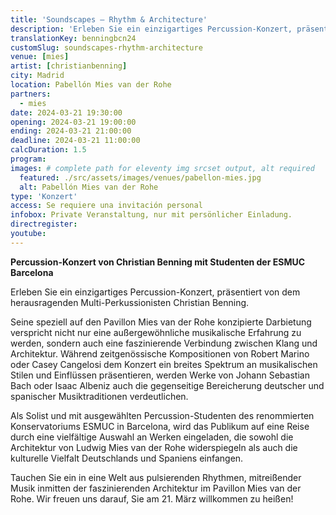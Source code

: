 ```yaml
---
title: 'Soundscapes – Rhythm & Architecture'
description: 'Erleben Sie ein einzigartiges Percussion-Konzert, präsentiert von dem herausragenden Multi-Perkussionisten Christian Benning.'
translationKey: benningbcn24
customSlug: soundscapes-rhythm-architecture
venue: [mies]
artist: [christianbenning]
city: Madrid
location: Pabellón Mies van der Rohe
partners:
  - mies
date: 2024-03-21 19:30:00
opening: 2024-03-21 19:00:00
ending: 2024-03-21 21:00:00
deadline: 2024-03-21 11:00:00
calcDuration: 1.5
program:
images: # complete path for eleventy img srcset output, alt required
  featured: ./src/assets/images/venues/pabellon-mies.jpg
  alt: Pabellón Mies van der Rohe
type: 'Konzert'
access: Se requiere una invitación personal
infobox: Private Veranstaltung, nur mit persönlicher Einladung.
directregister:
youtube:
---
```


**Percussion-Konzert von Christian Benning mit Studenten der ESMUC Barcelona**

Erleben Sie ein einzigartiges Percussion-Konzert, präsentiert von dem herausragenden Multi-Perkussionisten Christian Benning.

Seine speziell auf den Pavillon Mies van der Rohe konzipierte Darbietung verspricht nicht nur eine außergewöhnliche musikalische Erfahrung zu werden, sondern auch eine faszinierende Verbindung zwischen Klang und Architektur. Während zeitgenössische Kompositionen von Robert Marino oder Casey Cangelosi dem Konzert ein breites Spektrum an musikalischen Stilen und Einflüssen präsentieren, werden Werke von Johann Sebastian Bach oder Isaac Albeniz auch die gegenseitige Bereicherung deutscher und spanischer Musiktraditionen verdeutlichen.

Als Solist und mit ausgewählten Percussion-Studenten des renommierten Konservatoriums ESMUC in Barcelona, wird das Publikum auf eine Reise durch eine vielfältige Auswahl an Werken eingeladen, die sowohl die Architektur von Ludwig Mies van der Rohe widerspiegeln als auch die kulturelle Vielfalt Deutschlands und Spaniens einfangen.

Tauchen Sie ein in eine Welt aus pulsierenden Rhythmen, mitreißender Musik inmitten der faszinierenden Architektur im Pavillon Mies van der Rohe. Wir freuen uns darauf, Sie am 21. März willkommen zu heißen!
